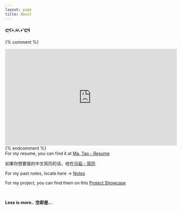 ```yaml
---
layout: page
title: About
---
```



#### ლ(́◕◞౪◟◕‵ლ)


{% comment %} 
<iframe width="560" height="315" src="https://www.youtube.com/embed/-eGKwriOgwk" frameborder="0" allowfullscreen></iframe>
{% endcomment %}


<div class="about_link">
For my resume, you can find it at <a href = "assets/pdf/Tao's_Resume_111.pdf">Ma, Tao - Resume</a>
<br />

如果你想要我的中文简历的话，他在<a href="assets/pdf/Tao_Ma_resume_11.pdf">马韬 - 简历</a>
<br />

For my past notes, locate here -> <a href="all-my-past-notes">Notes</a>
<br />

For my project, you can find them on this <a href="project">Project Showcase</a>

<br />
</div>

**Less is more..**
**空即是...**
